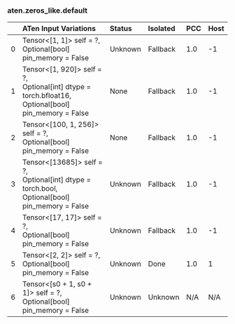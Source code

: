 ### aten.zeros_like.default
|    | ATen Input Variations                                                                                    | Status   | Isolated   | PCC   | Host   |
|---:|:---------------------------------------------------------------------------------------------------------|:---------|:-----------|:------|:-------|
|  0 | Tensor<[1, 1]> self = ?,<br>Optional[bool] pin_memory = False                                            | Unknown  | Fallback   | 1.0   | -1     |
|  1 | Tensor<[1, 920]> self = ?,<br>Optional[int] dtype = torch.bfloat16,<br>Optional[bool] pin_memory = False | None     | Fallback   | 1.0   | -1     |
|  2 | Tensor<[100, 1, 256]> self = ?,<br>Optional[bool] pin_memory = False                                     | None     | Fallback   | 1.0   | -1     |
|  3 | Tensor<[13685]> self = ?,<br>Optional[int] dtype = torch.bool,<br>Optional[bool] pin_memory = False      | Unknown  | Fallback   | 1.0   | -1     |
|  4 | Tensor<[17, 17]> self = ?,<br>Optional[bool] pin_memory = False                                          | Unknown  | Fallback   | 1.0   | -1     |
|  5 | Tensor<[2, 2]> self = ?,<br>Optional[bool] pin_memory = False                                            | Unknown  | Done       | 1.0   | 1      |
|  6 | Tensor<[s0 + 1, s0 + 1]> self = ?,<br>Optional[bool] pin_memory = False                                  | Unknown  | Unknown    | N/A   | N/A    |

